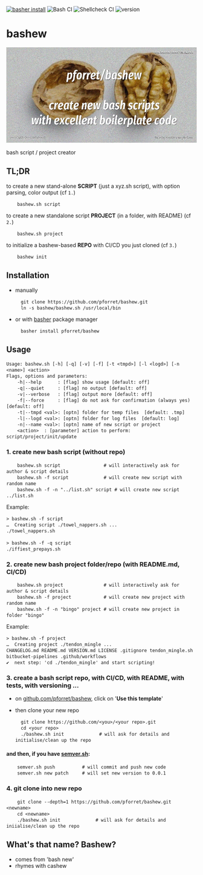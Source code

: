 [![basher install](https://img.shields.io/badge/basher-install-white?logo=gnu-bash&style=flat)](https://basher.gitparade.com/package/)
![Bash CI](https://github.com/pforret/bashew/workflows/Bash%20CI/badge.svg) 
![Shellcheck CI](https://github.com/pforret/bashew/workflows/Shellcheck%20CI/badge.svg)
![version](https://img.shields.io/github/v/release/pforret/bashew)

# bashew

![Bashew Logo](assets/bashew.jpg)

bash script / project creator

## TL;DR

to create a new stand-alone **SCRIPT** (just a xyz.sh script), with option parsing, color output (cf `1.`)

        bashew.sh script
    
to create a new standalone script **PROJECT** (in a folder, with README) (cf `2.`)

        bashew.sh project

to initialize a bashew-based **REPO** with CI/CD you just cloned (cf `3.`)

        bashew init
        
## Installation

* manually

        git clone https://github.com/pforret/bashew.git
        ln -s bashew/bashew.sh /usr/local/bin
    
* or with [basher](https://github.com/basherpm/basher) package manager

        basher install pforret/bashew
        
## Usage

    Usage: bashew.sh [-h] [-q] [-v] [-f] [-t <tmpd>] [-l <logd>] [-n <name>] <action>
    Flags, options and parameters:
        -h|--help      : [flag] show usage [default: off]
        -q|--quiet     : [flag] no output [default: off]
        -v|--verbose   : [flag] output more [default: off]
        -f|--force     : [flag] do not ask for confirmation (always yes) [default: off]
        -t|--tmpd <val>: [optn] folder for temp files  [default: .tmp]
        -l|--logd <val>: [optn] folder for log files  [default: log]
        -n|--name <val>: [optn] name of new script or project
        <action>  : [parameter] action to perform: script/project/init/update

### 1. create new bash script (without repo)

        bashew.sh script                # will interactively ask for author & script details
        bashew.sh -f script             # will create new script with random name
        bashew.sh -f -n "../list.sh" script # will create new script ../list.sh
   
Example:

    > bashew.sh -f script
    …  Creating script ./towel_nappers.sh ...
    ./towel_nappers.sh
    
    > bashew.sh -f -q script
    ./iffiest_prepays.sh
 
### 2. create new bash project folder/repo (with README.md, CI/CD)

        bashew.sh project               # will interactively ask for author & script details
        bashew.sh -f project            # will create new project with random name
        bashew.sh -f -n "bingo" project # will create new project in folder "bingo"

Example:

    > bashew.sh -f project
    …  Creating project ./tendon_mingle ...
    CHANGELOG.md README.md VERSION.md LICENSE .gitignore tendon_mingle.sh bitbucket-pipelines .github/workflows  
    ✔  next step: 'cd ./tendon_mingle' and start scripting!
  
### 3. create a bash script repo, with CI/CD, with README, with tests, with versioning ... 

* on [github.com/pforret/bashew](https://github.com/pforret/bashew), click on '**Use this template**'
* then clone your new repo

        git clone https://github.com/<you>/<your repo>.git
        cd <your repo>
        ./bashew.sh init             # will ask for details and initialise/clean up the repo

#### and then, if you have [semver.sh](https://github.com/pforret/semver):
        semver.sh push          # will commit and push new code
        semver.sh new patch     # will set new version to 0.0.1


  
### 4. git clone into new repo

        git clone --depth=1 https://github.com/pforret/bashew.git <newname>
        cd <newname>
        ./bashew.sh init             # will ask for details and iniialise/clean up the repo

## What's that name? Bashew?
* comes from 'bash new'
* rhymes with cashew
